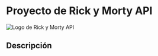 # Proyecto de Rick y Morty API

![Logo de Rick y Morty API]([/assests/logotipo.png](https://github.com/normalxxnavi/rick-and-morty-api/blob/main/assets/logotipo.png))

## Descripción
